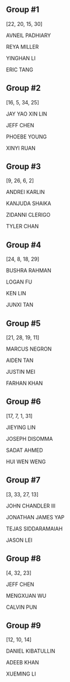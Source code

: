 ## Group #1
[22, 20, 15, 30]

AVNEIL	PADHIARY

REYA	MILLER

YINGHAN	LI

ERIC	TANG

## Group #2
[16, 5, 34, 25]

JAY YAO XIN	LIN

JEFF	CHEN

PHOEBE	YOUNG

XINYI	RUAN

## Group #3
[9, 26, 6, 2]

ANDREI	KARLIN

KANJUDA	SHAIKA

ZIDANNI	CLERIGO

TYLER	CHAN


## Group #4
[24, 8, 18, 29]

BUSHRA	RAHMAN

LOGAN	FU

KEN	LIN

JUNXI	TAN

## Group #5
[21, 28, 19, 11]

MARCUS	NEGRON

AIDEN	TAN

JUSTIN	MEI

FARHAN	KHAN

## Group #6
[17, 7, 1, 31]

JIEYING	LIN

JOSEPH	DISOMMA

SADAT	AHMED

HUI WEN	WENG


## Group #7
[3, 33, 27, 13]

JOHN	CHANDLER III

JONATHAN JAMES	YAP

TEJAS	SIDDARAMAIAH

JASON	LEI

## Group #8
[4, 32, 23]

JEFF	CHEN

MENGXUAN	WU

CALVIN	PUN

## Group #9
[12, 10, 14]

DANIEL	KIBATULLIN

ADEEB	KHAN

XUEMING	LI
